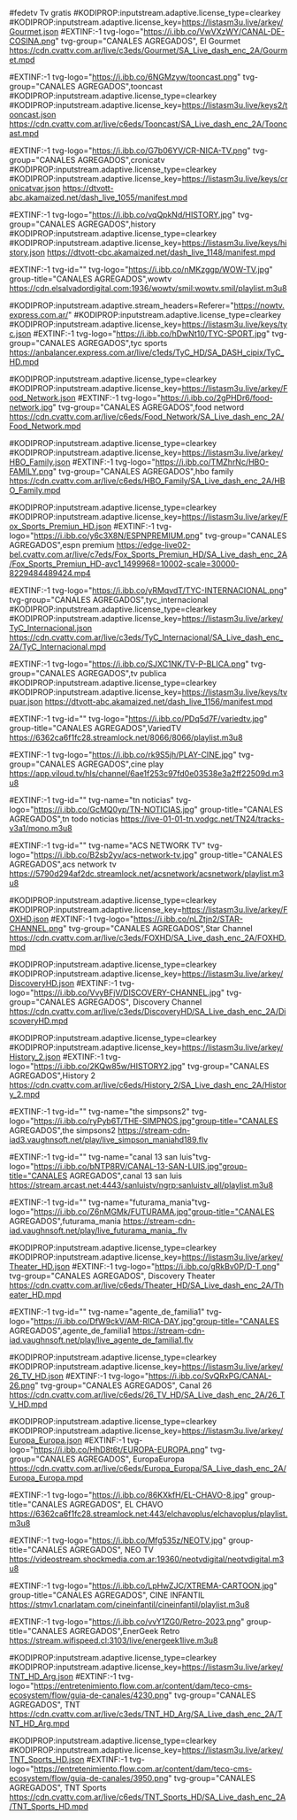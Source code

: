 
#fedetv
Tv gratis 
#KODIPROP:inputstream.adaptive.license_type=clearkey
#KODIPROP:inputstream.adaptive.license_key=https://listasm3u.live/arkey/Gourmet.json
#EXTINF:-1 tvg-logo="https://i.ibb.co/VwVXzWY/CANAL-DE-COSINA.png" tvg-group="CANALES AGREGADOS", El Gourmet 
https://cdn.cvattv.com.ar/live/c3eds/Gourmet/SA_Live_dash_enc_2A/Gourmet.mpd

#EXTINF:-1 tvg-logo="https://i.ibb.co/6NGMzyw/tooncast.png" tvg-group="CANALES AGREGADOS",tooncast
#KODIPROP:inputstream.adaptive.license_type=clearkey
#KODIPROP:inputstream.adaptive.license_key=https://listasm3u.live/keys2/tooncast.json
https://cdn.cvattv.com.ar/live/c6eds/Tooncast/SA_Live_dash_enc_2A/Tooncast.mpd

#EXTINF:-1 tvg-logo="https://i.ibb.co/G7b06YV/CR-NICA-TV.png" tvg-group="CANALES AGREGADOS",cronicatv
#KODIPROP:inputstream.adaptive.license_type=clearkey
#KODIPROP:inputstream.adaptive.license_key=https://listasm3u.live/keys/cronicatvar.json
https://dtvott-abc.akamaized.net/dash_live_1055/manifest.mpd

#EXTINF:-1 tvg-logo="https://i.ibb.co/vqQpkNd/HISTORY.jpg" tvg-group="CANALES AGREGADOS",history
#KODIPROP:inputstream.adaptive.license_type=clearkey
#KODIPROP:inputstream.adaptive.license_key=https://listasm3u.live/keys/history.json
https://dtvott-cbc.akamaized.net/dash_live_1148/manifest.mpd

#EXTINF:-1 tvg-id="" tvg-logo="https://i.ibb.co/nMKzggp/WOW-TV.jpg" group-title="CANALES AGREGADOS",wowtv
https://cdn.elsalvadordigital.com:1936/wowtv/smil:wowtv.smil/playlist.m3u8

#KODIPROP:inputstream.adaptive.stream_headers=Referer="https://nowtv.express.com.ar/"
#KODIPROP:inputstream.adaptive.license_type=clearkey
#KODIPROP:inputstream.adaptive.license_key=https://listasm3u.live/keys/tyc.json
#EXTINF:-1 tvg-logo="https://i.ibb.co/hDwNt10/TYC-SPORT.jpg" tvg-group="CANALES AGREGADOS",tyc sports
https://anbalancer.express.com.ar/live/c1eds/TyC_HD/SA_DASH_cipix/TyC_HD.mpd

#KODIPROP:inputstream.adaptive.license_type=clearkey
#KODIPROP:inputstream.adaptive.license_key=https://listasm3u.live/arkey/Food_Network.json
#EXTINF:-1 tvg-logo="https://i.ibb.co/2gPHDr6/food-network.jpg" tvg-group="CANALES AGREGADOS",food netword
https://cdn.cvattv.com.ar/live/c6eds/Food_Network/SA_Live_dash_enc_2A/Food_Network.mpd

#KODIPROP:inputstream.adaptive.license_type=clearkey
#KODIPROP:inputstream.adaptive.license_key=https://listasm3u.live/arkey/HBO_Family.json
#EXTINF:-1 tvg-logo="https://i.ibb.co/TMZhrNc/HBO-FAMILY.png" tvg-group="CANALES AGREGADOS",hbo family
https://cdn.cvattv.com.ar/live/c6eds/HBO_Family/SA_Live_dash_enc_2A/HBO_Family.mpd

#KODIPROP:inputstream.adaptive.license_type=clearkey
#KODIPROP:inputstream.adaptive.license_key=https://listasm3u.live/arkey/Fox_Sports_Premiun_HD.json
#EXTINF:-1 tvg-logo="https://i.ibb.co/y6c3X8N/ESPNPREMIUM.png" tvg-group="CANALES AGREGADOS",espn premium
https://edge-live02-bel.cvattv.com.ar/live/c7eds/Fox_Sports_Premiun_HD/SA_Live_dash_enc_2A/Fox_Sports_Premiun_HD-avc1_1499968=10002-scale=30000-8229484489424.mp4

#EXTINF:-1 tvg-logo="https://i.ibb.co/yRMqvdT/TYC-INTERNACIONAL.png" tvg-group="CANALES AGREGADOS",tyc_internacional
#KODIPROP:inputstream.adaptive.license_type=clearkey
#KODIPROP:inputstream.adaptive.license_key=https://listasm3u.live/arkey/TyC_Internacional.json
https://cdn.cvattv.com.ar/live/c3eds/TyC_Internacional/SA_Live_dash_enc_2A/TyC_Internacional.mpd

#EXTINF:-1 tvg-logo="https://i.ibb.co/SJXC1NK/TV-P-BLICA.png" tvg-group="CANALES AGREGADOS",tv publica
#KODIPROP:inputstream.adaptive.license_type=clearkey
#KODIPROP:inputstream.adaptive.license_key=https://listasm3u.live/keys/tvpuar.json
https://dtvott-abc.akamaized.net/dash_live_1156/manifest.mpd

#EXTINF:-1 tvg-id="" tvg-logo="https://i.ibb.co/PDq5d7F/variedtv.jpg" group-title="CANALES AGREGADOS",VariedTV
https://6362ca6f1fc28.streamlock.net/8066/8066/playlist.m3u8

#EXTINF:-1 tvg-logo="https://i.ibb.co/rk9S5jh/PLAY-CINE.jpg" tvg-group="CANALES AGREGADOS",cine play
https://app.viloud.tv/hls/channel/6ae1f253c97fd0e03538e3a2ff22509d.m3u8

#EXTINF:-1 tvg-id="" tvg-name="tn noticias" tvg-logo="https://i.ibb.co/GcMQ0yp/TN-NOTICIAS.jpg" group-title="CANALES AGREGADOS",tn todo noticias
https://live-01-01-tn.vodgc.net/TN24/tracks-v3a1/mono.m3u8

#EXTINF:-1 tvg-id="" tvg-name="ACS NETWORK TV" tvg-logo="https://i.ibb.co/B2sb2yv/acs-network-tv.jpg" group-title="CANALES AGREGADOS",acs network tv
https://5790d294af2dc.streamlock.net/acsnetwork/acsnetwork/playlist.m3u8

#KODIPROP:inputstream.adaptive.license_type=clearkey
#KODIPROP:inputstream.adaptive.license_key=https://listasm3u.live/arkey/FOXHD.json
#EXTINF:-1 tvg-logo="https://i.ibb.co/nLZtjn2/STAR-CHANNEL.png" tvg-group="CANALES AGREGADOS",Star Channel 
https://cdn.cvattv.com.ar/live/c3eds/FOXHD/SA_Live_dash_enc_2A/FOXHD.mpd

#KODIPROP:inputstream.adaptive.license_type=clearkey
#KODIPROP:inputstream.adaptive.license_key=https://listasm3u.live/arkey/DiscoveryHD.json
#EXTINF:-1 tvg-logo="https://i.ibb.co/VvyBFjV/DISCOVERY-CHANNEL.jpg" tvg-group="CANALES AGREGADOS", Discovery Channel 
https://cdn.cvattv.com.ar/live/c3eds/DiscoveryHD/SA_Live_dash_enc_2A/DiscoveryHD.mpd

#KODIPROP:inputstream.adaptive.license_type=clearkey
#KODIPROP:inputstream.adaptive.license_key=https://listasm3u.live/arkey/History_2.json
#EXTINF:-1 tvg-logo="https://i.ibb.co/2KQw85w/HISTORY2.jpg" tvg-group="CANALES AGREGADOS",History 2 
https://cdn.cvattv.com.ar/live/c6eds/History_2/SA_Live_dash_enc_2A/History_2.mpd

#EXTINF:-1 tvg-id="" tvg-name="the simpsons2" tvg-logo="https://i.ibb.co/ryPyb6T/THE-SIMPNOS.jpg"group-title="CANALES AGREGADOS",the simpsons2
https://stream-cdn-iad3.vaughnsoft.net/play/live_simpson_maniahd189.flv

#EXTINF:-1 tvg-id="" tvg-name="canal 13 san luis"tvg-logo="https://i.ibb.co/bNTP8RV/CANAL-13-SAN-LUIS.jpg"group-title="CANALES AGREGADOS",canal 13 san luis
https://stream.arcast.net:4443/sanluistv/ngrp:sanluistv_all/playlist.m3u8

#EXTINF:-1 tvg-id="" tvg-name="futurama_mania"tvg-logo="https://i.ibb.co/Z6nMGMk/FUTURAMA.jpg"group-title="CANALES AGREGADOS",futurama_mania
https://stream-cdn-iad.vaughnsoft.net/play/live_futurama_mania_.flv

#KODIPROP:inputstream.adaptive.license_type=clearkey
#KODIPROP:inputstream.adaptive.license_key=https://listasm3u.live/arkey/Theater_HD.json
#EXTINF:-1 tvg-logo="https://i.ibb.co/gRkBv0P/D-T.png" tvg-group="CANALES AGREGADOS", Discovery Theater 
https://cdn.cvattv.com.ar/live/c6eds/Theater_HD/SA_Live_dash_enc_2A/Theater_HD.mpd

#EXTINF:-1 tvg-id="" tvg-name="agente_de_familia1" tvg-logo="https://i.ibb.co/DfW9ckV/AM-RICA-DAY.jpg"group-title="CANALES AGREGADOS",agente_de_familia1
https://stream-cdn-iad.vaughnsoft.net/play/live_agente_de_familia1.flv

#KODIPROP:inputstream.adaptive.license_type=clearkey
#KODIPROP:inputstream.adaptive.license_key=https://listasm3u.live/arkey/26_TV_HD.json
#EXTINF:-1 tvg-logo="https://i.ibb.co/SvQRxPG/CANAL-26.png" tvg-group="CANALES AGREGADOS", Canal 26 
https://cdn.cvattv.com.ar/live/c6eds/26_TV_HD/SA_Live_dash_enc_2A/26_TV_HD.mpd

#KODIPROP:inputstream.adaptive.license_type=clearkey
#KODIPROP:inputstream.adaptive.license_key=https://listasm3u.live/arkey/Europa_Europa.json
#EXTINF:-1 tvg-logo="https://i.ibb.co/HhD8t6t/EUROPA-EUROPA.png" tvg-group="CANALES AGREGADOS", EuropaEuropa 
https://cdn.cvattv.com.ar/live/c6eds/Europa_Europa/SA_Live_dash_enc_2A/Europa_Europa.mpd

#EXTINF:-1 tvg-logo="https://i.ibb.co/86KXkfH/EL-CHAVO-8.jpg" group-title="CANALES AGREGADOS", EL CHAVO
https://6362ca6f1fc28.streamlock.net:443/elchavoplus/elchavoplus/playlist.m3u8

#EXTINF:-1 tvg-logo="https://i.ibb.co/Mfg535z/NEOTV.jpg" group-title="CANALES AGREGADOS", NEO TV
https://videostream.shockmedia.com.ar:19360/neotvdigital/neotvdigital.m3u8

#EXTINF:-1 tvg-logo="https://i.ibb.co/LpHwZJC/XTREMA-CARTOON.jpg" group-title="CANALES AGREGADOS", CINE INFANTIL
https://stmv1.cnarlatam.com/cineinfantil/cineinfantil/playlist.m3u8

#EXTINF:-1 tvg-logo="https://i.ibb.co/vvY1ZG0/Retro-2023.png" group-title="CANALES AGREGADOS",EnerGeek Retro
https://stream.wifispeed.cl:3103/live/energeek1live.m3u8

#KODIPROP:inputstream.adaptive.license_type=clearkey
#KODIPROP:inputstream.adaptive.license_key=https://listasm3u.live/arkey/TNT_HD_Arg.json
#EXTINF:-1 tvg-logo="https://entretenimiento.flow.com.ar/content/dam/teco-cms-ecosystem/flow/guia-de-canales/4230.png" tvg-group="CANALES AGREGADOS", TNT 
https://cdn.cvattv.com.ar/live/c3eds/TNT_HD_Arg/SA_Live_dash_enc_2A/TNT_HD_Arg.mpd

#KODIPROP:inputstream.adaptive.license_type=clearkey
#KODIPROP:inputstream.adaptive.license_key=https://listasm3u.live/arkey/TNT_Sports_HD.json
#EXTINF:-1 tvg-logo="https://entretenimiento.flow.com.ar/content/dam/teco-cms-ecosystem/flow/guia-de-canales/3950.png" tvg-group="CANALES AGREGADOS", TNT Sports 
https://cdn.cvattv.com.ar/live/c6eds/TNT_Sports_HD/SA_Live_dash_enc_2A/TNT_Sports_HD.mpd



